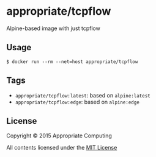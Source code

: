 # appropriate/tcpflow
Alpine-based image with just tcpflow

## Usage

```console
$ docker run --rm --net=host appropriate/tcpflow
```

## Tags

* `appropriate/tcpflow:latest`: based on `alpine:latest`
* `appropriate/tcpflow:edge`: based on `alpine:edge`

## License

Copyright © 2015 Appropriate Computing

All contents licensed under the [MIT License](LICENSE)
